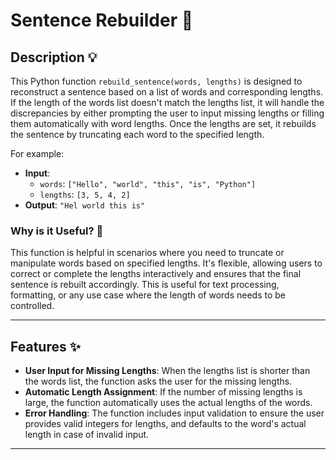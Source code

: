 # **Sentence Rebuilder** 📝

## Description 💡

This Python function `rebuild_sentence(words, lengths)` is designed to reconstruct a sentence based on a list of words and corresponding lengths. If the length of the words list doesn't match the lengths list, it will handle the discrepancies by either prompting the user to input missing lengths or filling them automatically with word lengths. Once the lengths are set, it rebuilds the sentence by truncating each word to the specified length.

For example:
- **Input**: 
  - `words`: `["Hello", "world", "this", "is", "Python"]`
  - `lengths`: `[3, 5, 4, 2]`
- **Output**: `"Hel world this is"`

### Why is it Useful? 🤔
This function is helpful in scenarios where you need to truncate or manipulate words based on specified lengths. It's flexible, allowing users to correct or complete the lengths interactively and ensures that the final sentence is rebuilt accordingly. This is useful for text processing, formatting, or any use case where the length of words needs to be controlled.

---

## **Features** ✨

- **User Input for Missing Lengths**: When the lengths list is shorter than the words list, the function asks the user for the missing lengths.
- **Automatic Length Assignment**: If the number of missing lengths is large, the function automatically uses the actual lengths of the words.
- **Error Handling**: The function includes input validation to ensure the user provides valid integers for lengths, and defaults to the word's actual length in case of invalid input.

---


